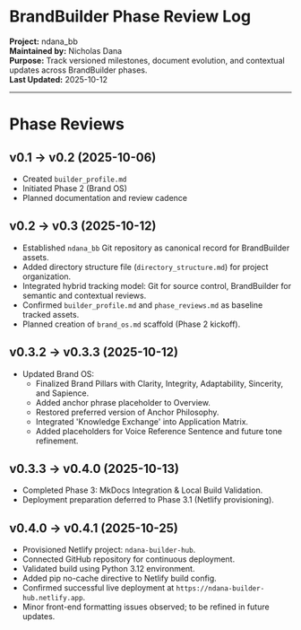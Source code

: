 # BrandBuilder Phase Review Log

**Project:** ndana_bb  
**Maintained by:** Nicholas Dana  
**Purpose:** Track versioned milestones, document evolution, and contextual updates across BrandBuilder phases.  
**Last Updated:** 2025-10-12  

---

# Phase Reviews

## v0.1 → v0.2 (2025-10-06)
- Created `builder_profile.md`
- Initiated Phase 2 (Brand OS)
- Planned documentation and review cadence

## v0.2 → v0.3 (2025-10-12)
- Established `ndana_bb` Git repository as canonical record for BrandBuilder assets.
- Added directory structure file (`directory_structure.md`) for project organization.
- Integrated hybrid tracking model: Git for source control, BrandBuilder for semantic and contextual reviews.
- Confirmed `builder_profile.md` and `phase_reviews.md` as baseline tracked assets.
- Planned creation of `brand_os.md` scaffold (Phase 2 kickoff).

## v0.3.2 → v0.3.3 (2025-10-12)
- Updated Brand OS:
  - Finalized Brand Pillars with Clarity, Integrity, Adaptability, Sincerity, and Sapience.
  - Added anchor phrase placeholder to Overview.
  - Restored preferred version of Anchor Philosophy.
  - Integrated 'Knowledge Exchange' into Application Matrix.
  - Added placeholders for Voice Reference Sentence and future tone refinement.

## v0.3.3 → v0.4.0 (2025-10-13)
  - Completed Phase 3: MkDocs Integration & Local Build Validation.
  - Deployment preparation deferred to Phase 3.1 (Netlify provisioning).

## v0.4.0 → v0.4.1 (2025-10-25)
- Provisioned Netlify project: `ndana-builder-hub`.
- Connected GitHub repository for continuous deployment.
- Validated build using Python 3.12 environment.
- Added pip no-cache directive to Netlify build config.
- Confirmed successful live deployment at `https://ndana-builder-hub.netlify.app`.
- Minor front-end formatting issues observed; to be refined in future updates.